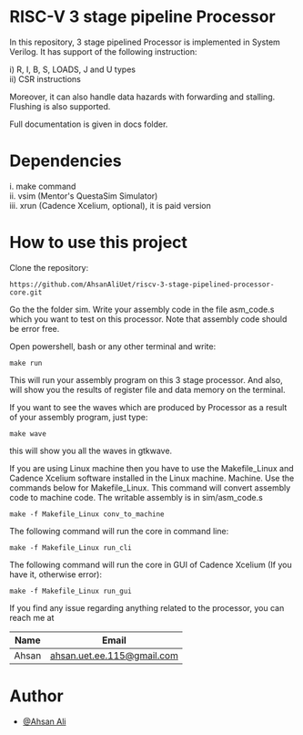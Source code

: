 # RISC-V 3 stage pipeline Processor

In this repository, 3 stage pipelined Processor is implemented in
System Verilog. It has support of the following instruction:

i) R, I, B, S, LOADS, J and U types  
ii) CSR instructions

Moreover, it can also handle data hazards with forwarding and stalling. Flushing is also supported.  
  
Full documentation is given in docs folder.  

# Dependencies  
i. make command  
ii. vsim (Mentor's QuestaSim Simulator)  
iii. xrun (Cadence Xcelium, optional), it is paid version  


# How to use this project
Clone the repository:

`https://github.com/AhsanAliUet/riscv-3-stage-pipelined-processor-core.git`  

Go the the folder sim. Write your assembly code in the file asm_code.s which you want to test on this processor. Note that assembly code should be error free.

Open powershell, bash or any other terminal and write:  

`make run`  

This will run your assembly program on this 3 stage processor. And also, will show you the results of register file and data memory on the terminal.  

If you want to see the waves which are produced by Processor as a result of your assembly program, just type:

`make wave`  

this will show you all the waves in gtkwave.  

If you are using Linux machine then you have to use the Makefile_Linux and Cadence Xcelium software installed in the Linux machine. Machine. Use the commands below for Makefile_Linux.  This command will convert assembly code to machine code. The writable assembly is in sim/asm_code.s  

`make -f Makefile_Linux conv_to_machine`  

The following command will run the core in command line:

`make -f Makefile_Linux run_cli`   

The following command will run the core in GUI of Cadence Xcelium (If you have it, otherwise error):

`make -f Makefile_Linux run_gui`   

If you find any issue regarding anything related to the processor, you can reach me at  

|Name|Email|
|----|-----|
|Ahsan|ahsan.uet.ee.115@gmail.com|

# Author
- [@Ahsan Ali](https://github.com/AhsanAliUet)
